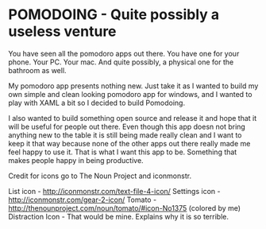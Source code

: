 # POMODOING - Quite possibly a useless venture

You have seen all the pomodoro apps out there. You have one for your phone. Your PC. Your mac. And quite possibly, a physical one for the bathroom as well.

My pomodoro app presents nothing new. Just take it as I wanted to build my own simple and clean looking pomodoro app for windows, 
and I wanted to play with XAML a bit so I decided to build Pomodoing. 

I also wanted to build something open source and release it and hope that it will be useful for people out there. Even though this app doesn not bring anything new to the table it is still being made really clean and I want to keep it that way because none of the other apps out there really made me feel happy to use it. 
That is what I want this app to be. Something that makes people happy in being productive. 


Credit for icons go to The Noun Project and iconmonstr. 

List icon - http://iconmonstr.com/text-file-4-icon/
Settings icon  - http://iconmonstr.com/gear-2-icon/
Tomato - http://thenounproject.com/noun/tomato/#icon-No1375 (colored by me)
Distraction Icon - That would be mine. Explains why it is so terrible.
